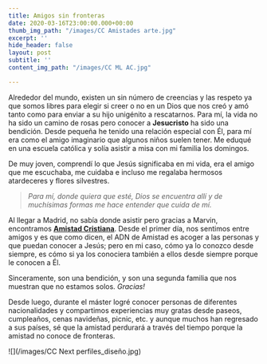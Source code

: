 ```yaml
---
title: Amigos sin fronteras
date: 2020-03-16T23:00:00.000+00:00
thumb_img_path: "/images/CC Amistades arte.jpg"
excerpt: ''
hide_header: false
layout: post
subtitle: ''
content_img_path: "/images/CC ML AC.jpg"

---
```

Alrededor del mundo, existen un sin número de creencias y las respeto ya que somos libres para elegir si creer o no en un Dios que nos creó y amó tanto como para enviar a su hijo unigénito a rescatarnos. Para mí, la vida no ha sido un camino de rosas pero conocer a **Jesucristo** ha sido una bendición. Desde pequeña he tenido una relación especial con Él, para mí era como el amigo imaginario que algunos niños suelen tener. Me eduqué en una escuela católica y solía asistir a misa con mi familia los domingos.

De muy joven, comprendí lo que Jesús significaba en mi vida, era el amigo que me escuchaba, me cuidaba e incluso me regalaba hermosos atardeceres y flores silvestres.

> _Para mí, donde quiera que esté, Dios se encuentra allí y de muchísimas formas me hace entender que cuida de mí._

Al llegar a Madrid, no sabía donde asistir pero gracias a Marvin, encontramos [**Amistad Cristiana**](https://amistadcristianamadrid.org/ "AmistadCristiana"). Desde el primer día, nos sentimos entre amigos y es que como dicen, el ADN de Amistad es acoger a las personas y que puedan conocer a Jesús; pero en mi caso, cómo ya lo conozco desde siempre, es cómo si ya los conociera también a ellos desde siempre porque le conocen a Él.

Sinceramente, son una bendición, y son una segunda familia que nos muestran que no estamos solos. _Gracias!_

Desde luego, durante el máster logré conocer personas de diferentes nacionalidades y compartimos experiencias muy gratas desde paseos, cumpleaños, cenas navideñas, picnic, etc. y aunque muchos han regresado a sus países, sé que la amistad perdurará a través del tiempo porque la amistad no conoce de fronteras.

![](/images/CC Next perfiles_diseño.jpg)